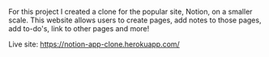 For this project I created a clone for the popular site, Notion, on a smaller scale. This website allows users to create pages, add notes to those pages, add to-do's, link to other pages and more! 

Live site: https://notion-app-clone.herokuapp.com/
